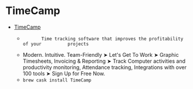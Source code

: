 # TimeCamp
- [TimeCamp](https://www.timecamp.com/)
  -            Time tracking software that improves the profitability of your          projects        
  - Modern. Intuitive. Team-Friendly ➤ Let's Get To Work ➤ Graphic Timesheets, Invoicing & Reporting ➤ Track Computer activities and productivity monitoring, Attendance tracking, Integrations with over 100 tools ➤ Sign Up for Free Now.
  - `brew cask install TimeCamp`
